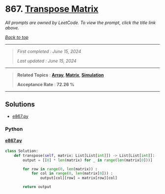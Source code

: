 # 867. [Transpose Matrix](<https://leetcode.com/problems/transpose-matrix>)

*All prompts are owned by LeetCode. To view the prompt, click the title link above.*

*[Back to top](<../README.md>)*

------

> *First completed : June 15, 2024*
>
> *Last updated : June 15, 2024*

------

> **Related Topics** : **[Array](<by_topic/Array.md>), [Matrix](<by_topic/Matrix.md>), [Simulation](<by_topic/Simulation.md>)**
>
> **Acceptance Rate** : **72.26 %**

------

## Solutions

- [e867.py](<../my-submissions/e867.py>)
### Python
#### [e867.py](<../my-submissions/e867.py>)
```Python
class Solution:
    def transpose(self, matrix: List[List[int]]) -> List[List[int]]:
        output = [[0] * len(matrix) for _ in range(len(matrix[0]))]

        for row in range(0, len(matrix)) :
            for col in range(0, len(matrix[0])) :
                output[col][row] = matrix[row][col]

        return output
```


